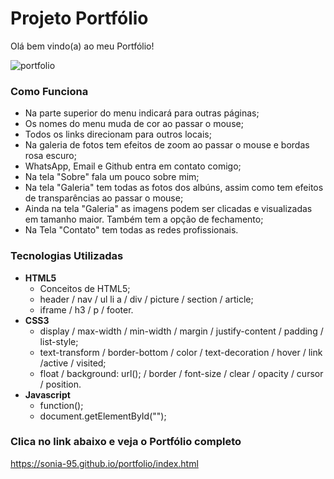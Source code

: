 # Projeto Portfólio

Olá bem vindo(a) ao meu Portfólio! 

![portfolio](https://user-images.githubusercontent.com/38321678/169181940-b8a66491-cda3-4ad8-b69b-d7b09502e101.png)

### Como Funciona
  * Na parte superior do menu indicará para outras páginas; 
  * Os nomes do menu muda de cor ao passar o mouse;
  * Todos os links direcionam para outros locais;
  * Na galeria de fotos tem efeitos de zoom ao passar o mouse e bordas rosa escuro;
  * WhatsApp, Email e Github entra em contato comigo;
  * Na tela "Sobre" fala um pouco sobre mim;
  * Na tela "Galeria" tem todas as fotos dos albúns, assim como tem efeitos de transparências ao passar o mouse;
  * Ainda na tela "Galeria" as imagens podem ser clicadas e visualizadas em tamanho maior. Também tem a opção de fechamento;
  * Na Tela "Contato" tem todas as redes profissionais. 

### Tecnologias Utilizadas
  * <b> HTML5 </b>
    - Conceitos de HTML5; 
    - header / nav / ul li a / div / picture / section / article;
    - iframe / h3 / p / footer.
  * <b> CSS3 </b>
    - display / max-width / min-width / margin / justify-content / padding / list-style;
    - text-transform / border-bottom / color / text-decoration / hover / link /active / visited;
    - float / background: url(); / border / font-size / clear / opacity / cursor / position.
  * <b> Javascript </b>
    - function();
    - document.getElementById("");

### Clica no link abaixo e veja o Portfólio completo

https://sonia-95.github.io/portfolio/index.html

